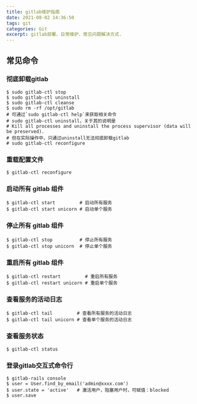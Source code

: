 ```yaml
---
title: gitlab维护指南   
date: 2021-08-02 14:36:50   
tags: git   
categories: Git   
excerpt: gitlab部署、日常维护、常见问题解决方式.
---
```


## 常见命令

### 彻底卸载gitlab
```shell
$ sudo gitlab-ctl stop
$ sudo gitlab-ctl uninstall
$ sudo gitlab-ctl cleanse
$ sudo rm -rf /opt/gitlab
# 可通过`sudo gitlab-ctl help`来获取相关命令
# sudo gitlab-ctl uninstall，关于其的说明是
# Kill all processes and uninstall the process supervisor (data will be preserved).
# 但在实际操作中，只通过uninstall无法彻底卸载gitlab
# sudo gitlab-ctl reconfigure
```

### 重载配置文件
```shell
$ gitlab-ctl reconfigure
```

### 启动所有 gitlab 组件
```shell
$ gitlab-ctl start         # 启动所有服务
$ gitlab-ctl start unicorn # 启动单个服务
```

### 停止所有 gitlab 组件
```shell
$ gitlab-ctl stop          # 停止所有服务
$ gitlab-ctl stop unicorn  # 停止单个服务
```

### 重启所有 gitlab 组件
```shell
$ gitlab-ctl restart         # 重启所有服务
$ gitlab-ctl restart unicorn # 重启单个服务
```

### 查看服务的活动日志
```shell
$ gitlab-ctl tail         # 查看所有服务的活动日志
$ gitlab-ctl tail unicorn # 查看单个服务的活动日志
```

### 查看服务状态
```shell
$ gitlab-ctl status
```

### 登录gitlab交互式命令行
```shell
$ gitlab-rails console
$ user = User.find_by_email('admin@xxxx.com')
$ user.state = 'active'   # 激活用户，阻塞用户时，可赋值：blocked
$ user.save
```
